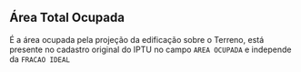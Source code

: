 ## Área Total Ocupada

É a área ocupada pela projeção da edificação sobre o Terreno, está presente no cadastro original do IPTU no campo `AREA OCUPADA` e independe da `FRACAO IDEAL`